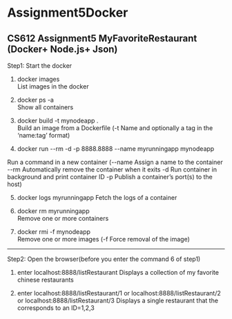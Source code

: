 # Assignment5Docker
CS612 Assignment5 MyFavoriteRestaurant (Docker+ Node.js+ Json)
-----------------------------------------------------------------------------------------------------------------------------------
Step1: Start the docker
1. docker images                                                        
List images in the docker

2. docker ps -a                                                         
Show all containers

3. docker build -t mynodeapp .                                          
Build an image from a Dockerfile
(-t Name and optionally a tag in the ‘name:tag’ format)
                                                                        
4. docker run --rm -d -p 8888.8888 --name myrunningapp mynodeapp

Run a command in a new container
(--name Assign a name to the container --rm Automatically remove the container when it exits -d Run container in background and print container ID -p Publish a container’s port(s) to the host)

5. docker logs myrunningapp 
Fetch the logs of a container

6. docker rm myrunningapp                                               
Remove one or more containers

7. docker rmi -f mynodeapp                                              
Remove one or more images
(-f Force removal of the image)

-------------------------------------------------------------------------------------------------------------------------------------
Step2: Open the browser(before you enter the command 6 of step1)
1. enter localhost:8888/listRestaurant
Displays a collection of my favorite chinese restaurants

2. enter localhost:8888/listRestaurant/1 or localhost:8888/listRestaurant/2 or localhost:8888/listRestaurant/3 
Displays a single restaurant that the corresponds to an ID=1,2,3 
                                                                        
